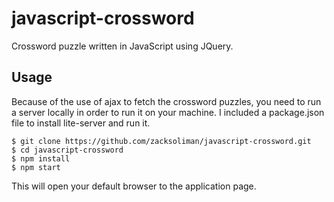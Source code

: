 # javascript-crossword
Crossword puzzle written in JavaScript using JQuery.

## Usage

Because of the use of ajax to fetch the crossword puzzles, you need to run a server locally in order to run it on your machine. I included a package.json file to install lite-server and run it.

    $ git clone https://github.com/zacksoliman/javascript-crossword.git
    $ cd javascript-crossword
    $ npm install
    $ npm start

This will open your default browser to the application page.
